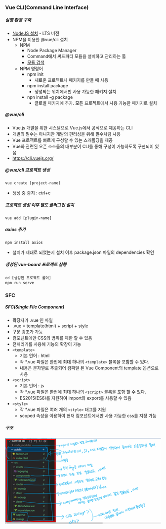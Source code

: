 ### Vue CLI(Command Line Interface)

##### 실행 환경 구축

- [NodeJS 설치](https://nodejs.org/ko/) - LTS 버전
- NPM을 이용한 @vue/cli 설치
  - NPM
    - Node Package Manager
    - Command에서 써드파티 모듈을 설치하고 관리하는 툴
    - [모듈 검색](http://www.npmjs.com/)
  - NPM 명령어
    - npm init
      - 새로운 프로젝트나 패키지를 만들 때 사용
    - npm install package
      - 생성되는 위치에서만 사용 가능한 패키지 설치
    - npn install -g package
      - 글로벌 패키지에 추가. 모든 프로젝트에서 사용 가능한 패키지로 설치

##### @vue/cli

- Vue.js 개발을 위한 시스템으로 Vue.js에서 공식으로 제공하는 CLI
- 개발의 필수는 아니지만 개발의 편리성을 위해 필수처럼 사용
- Vue 프로젝트를 빠르게 구성할 수 있는 스캐폴딩을 제공
- Vue와 관련된 오픈 소스들의 대부분이 CLI를 통해 구성이 가능하도록 구현되어 있음
- https://cli.vuejs.org/

##### @vue/cli 프로젝트 생성

```
vue create [project-name]
```

- 생성 중 중지 : ctrl+c

##### 프로젝트 생성 이후 별도 플러그인 설치

```
vue add [plugin-name]
```

##### axios 추가

```
npm install axios
```

- 설치가 제대로 되었는지 설치 이후 package.json 파일의 dependencies 확인

##### 생성된 vue-board 프로젝트 실행

```
cd [생성된 프로젝트 폴더]
npm run serve
```

### SFC

##### SFC(Single File Component)

- 확장자가 .vue 인 파일
- .vue = template(html) + script + style
- 구문 강조가 가능
- 컴포넌트에만 CSS의 범위를 제한 할 수 있음
- 전처리기를 사용해 기능의 확장이 가능
  <br>
- `<template>`
  - 기본 언어 : html
  - 각 \*.vue 파일은 한번에 최대 하나의 `<template>` 블록을 포함할 수 있다.
  - 내용은 문자열로 추출되어 컴파일 된 Vue Component의 template 옵션으로 사용
- `<script>`
  - 기본 언어 : js
  - 각 \*.vue 파일은 한번에 최대 하나의 `<script>` 블록을 포함 할 수 있다.
  - ES2015(ES6)를 지원하여 import와 export를 사용할 수 있음
- `<style>`
  - 각 \*.vue 파일은 여러 개의 `<style>` 태그를 지원
  - scoped 속성을 이용하여 현재 컴포넌트에서만 사용 가능한 css를 지정 가능

##### 구조

<img src="cli.png">
